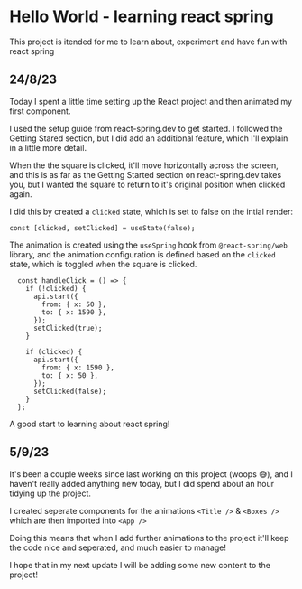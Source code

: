 # Hello World - learning react spring

This project is itended for me to learn about, experiment and have fun with react spring

## 24/8/23

Today I spent a little time setting up the React project and then animated my first component.

I used the setup guide from react-spring.dev to get started. I followed the Getting Stared section, but I did add an additional feature, which I'll explain in a little more detail.

When the the square is clicked, it'll move horizontally across the screen, and this is as far as the Getting Started section on react-spring.dev takes you, but I wanted the square to return to it's original position when clicked again.

I did this by created a `clicked` state, which is set to false on the intial render:

`const [clicked, setClicked] = useState(false);`

The animation is created using the `useSpring` hook from `@react-spring/web` library, and the animation configuration is defined based on the `clicked` state, which is toggled when the square is clicked.

```
  const handleClick = () => {
    if (!clicked) {
      api.start({
        from: { x: 50 },
        to: { x: 1590 },
      });
      setClicked(true);
    }

    if (clicked) {
      api.start({
        from: { x: 1590 },
        to: { x: 50 },
      });
      setClicked(false);
    }
  };
```

A good start to learning about react spring!

## 5/9/23

It's been a couple weeks since last working on this project (woops 😅), and I haven't really added anything new today, but I did spend about an hour tidying up the project.

I created seperate components for the animations `<Title />` & `<Boxes />` which are then imported into `<App />`

Doing this means that when I add further animations to the project it'll keep the code nice and seperated, and much easier to manage!

I hope that in my next update I will be adding some new content to the project!

